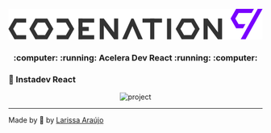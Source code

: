 <p align="center">
  <img alt="aceleradevreact" src="./.github/codenation.svg" width="700px"/>
</p>

<h3 align="center">
:computer: :running:  Acelera Dev React  :running: :computer:
</h3>

### :triangular_flag_on_post: Instadev React
<p align="center">
  <img alt="project" src="./.github/challenge-modulo-07-08.gif" />
</p>

---

Made by :blue_heart: by [Larissa Araújo](https://github.com/arauj0)